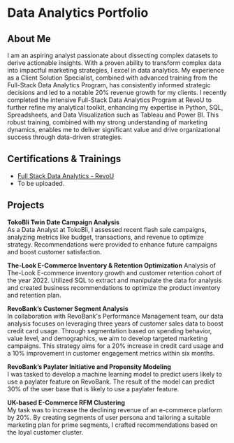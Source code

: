 # Data Analytics Portfolio

## About Me
I am an aspiring analyst passionate about dissecting complex datasets to derive actionable insights. With a proven ability to transform complex data into impactful marketing strategies, I excel in data analytics. My experience as a Client Solution Specialist, combined with advanced training from the Full-Stack Data Analytics Program, has consistently informed strategic decisions and led to a notable 20% revenue growth for my clients. I recently completed the intensive Full-Stack Data Analytics Program at RevoU to further refine my analytical toolkit, enhancing my expertise in Python, SQL, Spreadsheets, and Data Visualization such as Tableau and Power BI. This robust training, combined with my strong understanding of marketing dynamics, enables me to deliver significant value and drive organizational success through data-driven strategies.


## Certifications & Trainings
- [Full Stack Data Analytics - RevoU](https://certificates.revou.co/satryo-sunu-prabowo-certificate-achievements-facfsda23.pdf)
- To be uploaded.


## Projects

**TokoBli Twin Date Campaign Analysis**  
As a Data Analyst at TokoBli, I assessed recent flash sale campaigns, analyzing metrics like budget, transactions, and revenue to optimize strategy. Recommendations were provided to enhance future campaigns and boost customer satisfaction.

**The-Look E-Commerce Inventory & Retention Optimization**
Analysis of The-Look E-commerce inventory growth and customer retention cohort of the year 2022. Utilized SQL to extract and manipulate the data for analysis and created business recommendations to optimize the product inventory and retention plan.

**RevoBank’s Customer Segment Analysis**  
In collaboration with RevoBank's Performance Management team, our data analysis focuses on leveraging three years of customer sales data to boost credit card usage. Through segmentation based on spending behavior, value level, and demographics, we aim to develop targeted marketing campaigns. This strategy aims for a 20% increase in credit card usage and a 10% improvement in customer engagement metrics within six months.

**RevoBank’s Paylater Initiative and Propensity Modeling**  
I was tasked to develop a machine learning model to predict users likely to use a paylater feature on RevoBank. The result of the model can predict 30% of the user base that is likely to use a paylater feature.

**UK-based E-Commerce RFM Clustering**  
My task was to increase the declining revenue of an e-commerce platform by 20%. By creating segments of user persona and tailoring a suitable marketing plan for prime segments, I crafted recommendations based on the loyal customer cluster.
